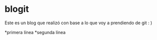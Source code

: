 # blogit
Este es un blog que realizó con base a lo que voy a prendiendo de git : )

*primera línea
*segunda línea 